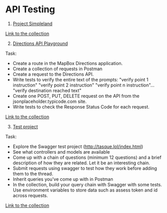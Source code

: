 # API Testing 

1. [Project Simpleland](https://www.simple-land.com/sign-in)

[Link to the collection](https://orange-zodiac-603839.postman.co/workspace/SimpleLand~94af3536-2e48-4795-9733-1d4d6a3da08c/collection/25805684-f1148063-322a-497a-b2ec-99a06c4aa4d1?action=share&creator=25805684)

2. [Directions API Playground](https://docs.mapbox.com/playground/directions/)

Task:
- Create a route in the MapBox Directions application.
- Create a collection of requests in Postman
- Create a request to the Directions API.
- Write tests to verify the entire text of the prompts: "verify point 1 instruction" "verify point 2 instruction" "verify point n instruction"... "verify destination reached text"
- Create one POST, PUT, DELETE request on the API from the jsonplaceholder.typicode.com site.
- Write tests to check the Response Status Code for each request.

[Link to the collection](https://www.postman.com/orange-zodiac-603839/workspace/shared-workspace/collection/25805684-e2ee4b44-5046-4a49-b85d-6377127e1f2c?action=share&creator=25805684)

3. [Test project](http://tasque.lol/index.html)

Task:
- Explore the Swagger test project (http://tasque.lol/index.html)
- See what controllers and models are available
- Come up with a chain of questions (minimum 12 questions) and a brief description of how they are related. Let it be an interesting chain.
- Submit requests using swagger to test how they work before adding them to the thread.
- Inherit queries you've come up with in Postman
- In the collection, build your query chain with Swagger with some tests. Use environment variables to store data such as assess token and id across requests.

[Link to the collection](https://www.postman.com/orange-zodiac-603839/workspace/shared-workspace/collection/25805684-92d72c14-85fc-4a49-a92f-4f954294e73a?action=share&creator=25805684)